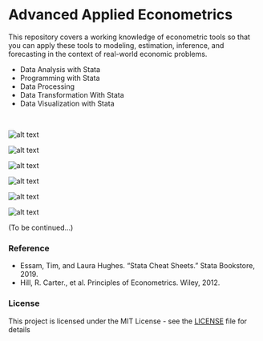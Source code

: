 # Advanced Applied Econometrics
This repository covers a working knowledge of econometric tools so that you can apply these tools to modeling, estimation, inference, and forecasting in the context of real-world economic problems.

  - Data Analysis with Stata
  - Programming with Stata
  - Data Processing
  - Data Transformation With Stata
  - Data Visualization with Stata

<br />

![alt text](https://github.com/David-SF2290/Applied_Econometrics/blob/master/2.%20Documentation/Stata%20Data%20Analysis.JPG)

![alt text](https://github.com/David-SF2290/Applied_Econometrics/blob/master/2.%20Documentation/Stata%20Programming.JPG)

![alt text](https://github.com/David-SF2290/Applied_Econometrics/blob/master/2.%20Documentation/Stata%20Data%20Processing.JPG)

![alt text](https://github.com/David-SF2290/Applied_Econometrics/blob/master/2.%20Documentation/Stata%20Data%20Transformation.JPG)

![alt text](https://github.com/David-SF2290/Applied_Econometrics/blob/master/2.%20Documentation/Stata%20Data%20Visualization.JPG)

![alt text](https://github.com/David-SF2290/Applied_Econometrics/blob/master/2.%20Documentation/Plotting%20in%20Stata.JPG)

(To be continued...)

### Reference
- Essam, Tim, and Laura Hughes. “Stata Cheat Sheets.” Stata Bookstore, 2019.
- Hill, R. Carter., et al. Principles of Econometrics. Wiley, 2012.

### License
This project is licensed under the MIT License - see the [LICENSE](LICENSE) file for details
